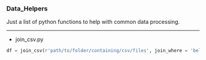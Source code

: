 ### Data_Helpers
Just a list of python functions to help with common data processing.

---
- join_csv.py

```python
df = join_csv(r'path/to/folder/containing/csv/files', join_where = 'below', common_column = 'District')
```
